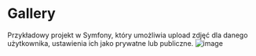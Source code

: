 # Gallery

Przykładowy projekt w Symfony, który umożliwia upload zdjęć dla danego użytkownika, ustawienia ich jako prywatne lub publiczne.
![image](https://github.com/tommyk012/gallery/assets/92076104/dae76915-5be1-4a41-911f-c023ff337247)


